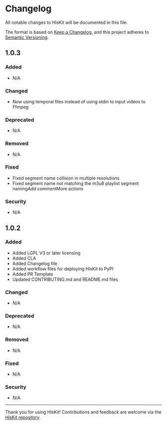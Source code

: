 # Changelog

All notable changes to HlsKit will be documented in this file.

The format is based on [Keep a Changelog](https://keepachangelog.com/en/1.0.0/), and this project adheres to [Semantic Versioning](https://semver.org/spec/v2.0.0.html).

## 1.0.3

### Added

- N/A

### Changed

- Now using temporal files instead of using stdin to input videos to Ffmpeg

### Deprecated

- N/A

### Removed

- N/A

### Fixed

- Fixed segment name collision in multiple resolutions
- Fixed segment name not matching the m3u8 playlist segment namingAdd commentMore actions

### Security

- N/A

## 1.0.2

### Added

- Added LGPL V3 or later licensing
- Added CLA
- Added Changelog file
- Added workflow files for deploying HlsKit to PyPI
- Added PR Template
- Updated CONTRIBUTING.md and README.md files

### Changed

- N/A

### Deprecated

- N/A

### Removed

- N/A

### Fixed

- N/A

### Security

- N/A

---

Thank you for using HlsKit! Contributions and feedback are welcome via the [HlsKit repository](https://github.com/like-engels/hlskit-py).
